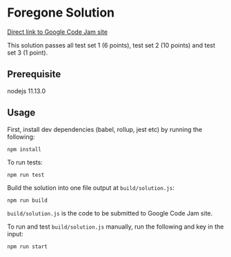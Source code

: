 # Foregone Solution

[Direct link to Google Code Jam site](https://codingcompetitions.withgoogle.com/codejam/round/0000000000051705/0000000000088231)

This solution passes all test set 1 (6 points), test set 2 (10 points) and test set 3 (1 point).

## Prerequisite

nodejs 11.13.0

## Usage

First, install dev dependencies (babel, rollup, jest etc) by running the following:

```
npm install
```

To run tests:

```
npm run test
```

Build the solution into one file output at `build/solution.js`:

```
npm run build
```

`build/solution.js` is the code to be submitted to Google Code Jam site.

To run and test `build/solution.js` manually, run the following and key in the input:

```
npm run start
```
